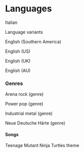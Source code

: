 # Languages

Italian

Language variants

English (Southern America)

English (US)

English (UK)

English (AU)

### Genres

Arena rock (genre)

Power pop (genre)

Industrial metal (genre)

Neue Deutsche Härte (genre)

#### Songs

Teenage Mutant Ninja Turtles theme
